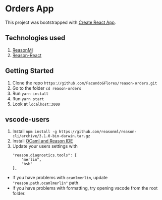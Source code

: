 # Orders App

This project was bootstrapped with [Create React App](https://github.com/facebookincubator/create-react-app).

## Technologies used

1.  [ReasonMl](https://reasonml.github.io/)
2.  [Reason-React](https://reasonml.github.io/reason-react/)

## Getting Started

1.  Clone the repo `https://github.com/FacundoGFlores/reason-orders.git`
2.  Go to the folder `cd reason-orders`
3.  Run `yarn install`
4.  Run `yarn start`
5.  Look at `localhost:3000`

## vscode-users

1.  Install `npm install -g https://github.com/reasonml/reason-cli/archive/3.1.0-bin-darwin.tar.gz`
2.  Install [OCaml and Reason IDE](https://marketplace.visualstudio.com/items?itemName=freebroccolo.reasonml)
3.  Update your users settings with
    ```
    "reason.diagnostics.tools": [
        "merlin",
        "bsb"
    ],
    ```

* If you have problems with `ocamlmerlin`, update `"reason.path.ocamlmerlin"` path.
* If you have problems with formatting, try opening vscode from the root folder.
